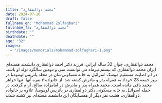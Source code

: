 ```yaml
---
title: "محمد ذوالفقاری"
date: 2024-07-26
draft: false
fullname_en: "Mohammad Zolfaghari"
fullname_fa: "محمد ذوالفقاری"
birthdate: ""
deathdate: ""
age: "32"
images:
  - "/images/memorials/mohammad-zolfaghari-1.png"
---
```


محمد ذوالفقاری، جوان 32 ساله ایرانی، فرزند دکتر احمد ذوالفقاری دانشمند هسته‌ای  ایران محمد ذوالفقاری که بیستم تیرماه می توانست سی و دومین سالگرد تولد او باشد، در اثر اصابت مستقیم موشک اسرائیل به خانه‌ مسکونی‌شان در محله پاتریس لومومبا در روز جمعه 23 خرداد به همراه پدر و مادرش کشته شد. از خانواده ۴ نفره آنها، تنها خواهر محمد باقی مانده است. محمد همراه پدر و مادرش در امامزاده صالح، آرام گرفت. در حمله اسرائیل به خانه مسکونی دکتر ذوالفقاری در  پاتریس لومومبا، علاوه بر خانواده ذوالفقاری، هشت نفر دیگر از همسایگان این دانشمند هسته‌ای نیز کشته شدند.